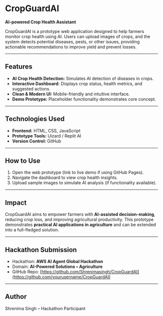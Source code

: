 # CropGuardAI

**AI-powered Crop Health Assistant**  

CropGuardAI is a prototype web application designed to help farmers monitor crop health using AI. Users can upload images of crops, and the system detects potential diseases, pests, or other issues, providing actionable recommendations to improve yield and prevent losses.

---

## Features

- **AI Crop Health Detection:** Simulates AI detection of diseases in crops.  
- **Interactive Dashboard:** Displays crop status, health metrics, and suggested actions.  
- **Clean & Modern UI:** Mobile-friendly and intuitive interface.  
- **Demo Prototype:** Placeholder functionality demonstrates core concept.

---

## Technologies Used

- **Frontend:** HTML, CSS, JavaScript  
- **Prototype Tools:** Uizard / Replit AI  
- **Version Control:** GitHub

---

## How to Use

1. Open the web prototype (link to live demo if using GitHub Pages).  
2. Navigate the dashboard to view crop health insights.  
3. Upload sample images to simulate AI analysis (if functionality available).  

---

## Impact

CropGuardAI aims to empower farmers with **AI-assisted decision-making**, reducing crop loss, and improving agricultural productivity. This prototype demonstrates **practical AI applications in agriculture** and can be extended into a full-fledged solution.

---

## Hackathon Submission

- Hackathon: **AWS AI Agent Global Hackathon**  
- Domain: **AI-Powered Solutions – Agriculture**  
- GitHub Repo: [https://github.com/Shrenimasingh/CropGuardAI](https://github.com/yourusername/CropGuardAI)

---

## Author

Shrenima Singh – Hackathon Participant
